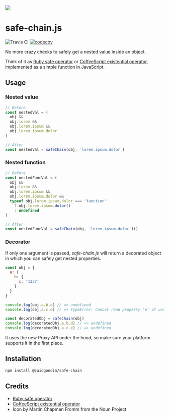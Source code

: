 <img src="http://rawgit.com/caiogondim/safe-chain.js/master/img/icon.svg">

# safe-chain.js

<img src="http://travis-ci.org/caiogondim/safe-chain.js.svg?branch=master" alt="Travis CI"> [![codecov](https://codecov.io/gh/caiogondim/obstructed.js/branch/master/graph/badge.svg)](https://codecov.io/gh/caiogondim/safe-chain.js)

No more crazy checks to safely get a nested value inside an object.

Think of it as [Ruby safe operator](https://irb.rocks/ruby-safe-operator/) or
[CoffeeScript existential
operator](http://valve.github.io/blog/2013/07/13/existential-operator-in-coffeescript/),
implemented as a simple function in JavaScript.

## Usage

### Nested value

```js
// Before
const nestedVal = (
  obj &&
  obj.lorem &&
  obj.lorem.ipsum &&
  obj.lorem.ipsum.dolor
)

// After
const nestedVal = safeChain(obj, `lorem.ipsum.dolor`)
```

### Nested function

```js
// Before
const nestedFuncVal = (
  obj &&
  obj.lorem &&
  obj.lorem.ipsum &&
  obj.lorem.ipsum.dolor &&
  typeof obj.lorem.ipsum.dolor === 'function'
    ? obj.lorem.ipsum.dolor()
    : undefined
)

// After
const nestedFuncVal = safeChain(obj, `lorem.ipsum.dolor`)()
```

### Decorator

If only one argument is passed, *safe-chain.js* will return a decorated object
in which you can safely get nested properties.

```js
const obj = {
  a: {
    b: {
      c: '1337'
    }
  }
}

console.log(obj.a.b.d) // => undefined
console.log(obj.a.c.e) // => TypeError: Cannot read property 'e' of undefined

const decoratedObj = safeChain(obj)
console.log(decoratedObj.a.b.d) // => undefined
console.log(decoratedObj.a.c.e) // => undefined
```

It uses the new Proxy API under the hood, so make sure your platform supports it
in the first place.

## Installation

```bash
npm install @caiogondim/safe-chain
```


## Credits

- [Ruby safe operator](https://irb.rocks/ruby-safe-operator/)
- [CoffeeScript existential operator](http://valve.github.io/blog/2013/07/13/existential-operator-in-coffeescript/)
- Icon by Martin Chapman Fromm from the Noun Project

